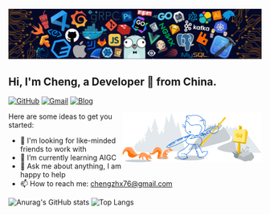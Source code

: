 ![](https://github.com/chengzhx76/chengzhx76/blob/main/image/header_.png)
## Hi, I'm Cheng, a Developer 🚀 from China.

[![GitHub](https://img.shields.io/static/v1?style=for-the-badge&message=GitHub&color=181717&logo=GitHub&logoColor=FFFFFF&label=)](https://github.com/chengzhx76)
[![Gmail](https://img.shields.io/static/v1?style=for-the-badge&message=Gmail&color=EA4335&logo=Gmail&logoColor=FFFFFF&label=)](mailto:chengzhx76@gmail.com)
[![Blog](https://img.shields.io/static/v1?style=for-the-badge&message=Blog&color=FF4088&logo=Hugo&logoColor=FFFFFF&label=)](https://chengzhx76.cn/)

<img width="55%" align="right" alt="Github" src="https://github.com/chengzhx76/chengzhx76/blob/main/image/git-header.svg" />

Here are some ideas to get you started:

- 🔭 I'm looking for like-minded friends to work with
- 🌱 I’m currently learning AIGC
- 💬 Ask me about anything, I am happy to help
- 📫 How to reach me: chengzhx76@gmail.com

![Anurag's GitHub stats](https://github-readme-stats.vercel.app/api?username=chengzhx76&hide=contribs&show_icons=true)
![Top Langs](https://github-readme-stats.vercel.app/api/top-langs/?username=chengzhx76&layout=compact)
